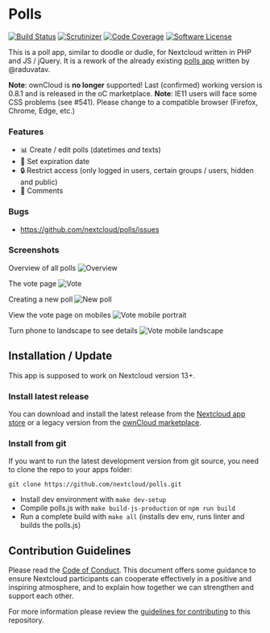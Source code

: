 # Polls

[![Build Status](https://img.shields.io/travis/nextcloud/polls.svg?style=flat-square)](https://travis-ci.org/nextcloud/polls)
[![Scrutinizer](https://img.shields.io/scrutinizer/g/nextcloud/polls.svg?style=flat-square)](https://scrutinizer-ci.com/g/nextcloud/polls)
[![Code Coverage](https://img.shields.io/scrutinizer/coverage/g/nextcloud/polls.svg?style=flat-square)](https://scrutinizer-ci.com/g/nextcloud/polls)
[![Software License](https://img.shields.io/badge/license-AGPL-brightgreen.svg?style=flat-square)](LICENSE)

This is a poll app, similar to doodle or dudle, for Nextcloud written in PHP and JS / jQuery.
It is a rework of the already existing [polls app](https://github.com/raduvatav/polls) written by @raduvatav.

**Note**: ownCloud is **no longer** supported! Last (confirmed) working version is 0.8.1 and is released in the oC marketplace.
**Note**: IE11 users will face some CSS problems (see #541). Please change to a compatible browser (Firefox, Chrome, Edge, etc.)

### Features
- :bar_chart: Create / edit polls (datetimes _and_ texts)
- :date: Set expiration date
- :lock: Restrict access (only logged in users, certain groups / users, hidden and public)
- :speech_balloon: Comments

### Bugs
- https://github.com/nextcloud/polls/issues

### Screenshots
Overview of all polls
![Overview](https://github.com/nextcloud/polls/blob/master/screenshots/overview.png)

The vote page
![Vote](https://github.com/nextcloud/polls/blob/master/screenshots/vote.png)

Creating a new poll
![New poll](https://github.com/nextcloud/polls/blob/master/screenshots/edit-poll.png)

View the vote page on mobiles
![Vote mobile portrait](https://github.com/nextcloud/polls/blob/master/screenshots/vote-mobile-portrait.png)

Turn phone to landscape to see details
![Vote mobile landscape](https://github.com/nextcloud/polls/blob/master/screenshots/vote-mobile-landscape.png)

## Installation / Update
This app is supposed to work on Nextcloud version 13+.

### Install latest release
You can download and install the latest release from the [Nextcloud app store](https://apps.nextcloud.com/apps/polls) or a legacy version from the [ownCloud marketplace](https://marketplace.owncloud.com/apps/polls).

### Install from git
If you want to run the latest development version from git source, you need to clone the repo to your apps folder:

```
git clone https://github.com/nextcloud/polls.git
```

* Install dev environment with ```make dev-setup```
* Compile polls.js with ```make build-js-production``` or ```npm run build```
* Run a complete build with ```make all``` (installs dev env, runs linter and builds the polls.js)

## Contribution Guidelines
Please read the [Code of Conduct](https://nextcloud.com/community/code-of-conduct/). This document offers some guidance
to ensure Nextcloud participants can cooperate effectively in a positive and inspiring atmosphere, and to explain how together
we can strengthen and support each other.

For more information please review the [guidelines for contributing](https://github.com/nextcloud/server/blob/master/.github/CONTRIBUTING.md) to this repository.

